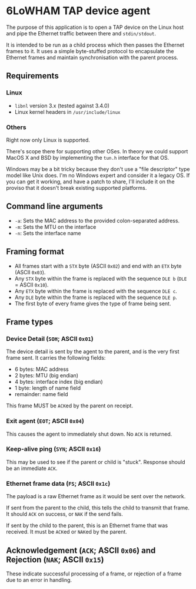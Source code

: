 # 6LoWHAM TAP device agent

The purpose of this application is to open a TAP device on the Linux host
and pipe the Ethernet traffic between there and `stdin/stdout`.

It is intended to be run as a child process which then passes the Ethernet
frames to it.  It uses a simple byte-stuffed protocol to encapsulate the
Ethernet frames and maintain synchronisation with the parent process.

## Requirements

### Linux

* `libnl` version 3.x (tested against 3.4.0)
* Linux kernel headers in `/usr/include/linux`

### Others

Right now only Linux is supported.

There's scope there for supporting other OSes.  In theory we could support
MacOS X and BSD by implementing the `tun.h` interface for that OS.

Windows may be a bit tricky because they don't use a "file descriptor" type
model like Unix does.  I'm no Windows expert and consider it a legacy OS.  If
you can get it working, and have a patch to share, I'll include it on the
proviso that it doesn't break existing supported platforms.

## Command line arguments

* `-a`: Sets the MAC address to the provided colon-separated address.
* `-m`: Sets the MTU on the interface
* `-n`: Sets the interface name

## Framing format

* All frames start with a `STX` byte (ASCII `0x02`) and end with an `ETX` byte
  (ASCII `0x03`).
* Any `STX` byte within the frame is replaced with the sequence `DLE b`
  (`DLE` = ASCII `0x10`).
* Any `ETX` byte within the frame is replaced with the sequence `DLE c`.
* Any `DLE` byte within the frame is replaced with the sequence `DLE p`.
* The first byte of every frame gives the type of frame being sent.

## Frame types

### Device Detail (`SOH`; ASCII `0x01`)

The device detail is sent by the agent to the parent, and is the very first
frame sent.  It carries the following fields:

* 6 bytes: MAC address
* 2 bytes: MTU (big endian)
* 4 bytes: interface index (big endian)
* 1 byte: length of name field
* remainder: name field

This frame MUST be `ACK`ed by the parent on receipt.

### Exit agent (`EOT`; ASCII `0x04`)

This causes the agent to immediately shut down.  No `ACK` is returned.

### Keep-alive ping (`SYN`; ASCII `0x16`)

This may be used to see if the parent or child is "stuck".  Response should
be an immediate `ACK`.

### Ethernet frame data (`FS`; ASCII `0x1c`)

The payload is a raw Ethernet frame as it would be sent over the network.

If sent from the parent to the child, this tells the child to transmit that
frame.  It should `ACK` on success, or `NAK` if the send fails.

If sent by the child to the parent, this is an Ethernet frame that was
received.  It must be `ACK`ed or `NAK`ed by the parent.

## Acknowledgement (`ACK`; ASCII `0x06`) and Rejection (`NAK`; ASCII `0x15`)

These indicate successful processing of a frame, or rejection of a frame due to
an error in handling.
